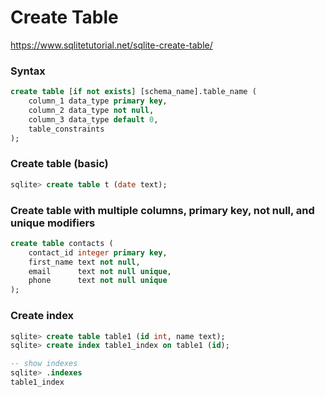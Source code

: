 # Create Table

https://www.sqlitetutorial.net/sqlite-create-table/

### Syntax
```sql
create table [if not exists] [schema_name].table_name (
	column_1 data_type primary key,
   	column_2 data_type not null,
	column_3 data_type default 0,
	table_constraints
);
```

### Create table (basic)
```sql
sqlite> create table t (date text);
```

### Create table with multiple columns, primary key, not null, and unique modifiers

```sql
create table contacts (
    contact_id integer primary key,
    first_name text not null,
    email      text not null unique,
    phone      text not null unique
);
```

### Create index
```sql
sqlite> create table table1 (id int, name text);
sqlite> create index table1_index on table1 (id);

-- show indexes
sqlite> .indexes
table1_index
```
